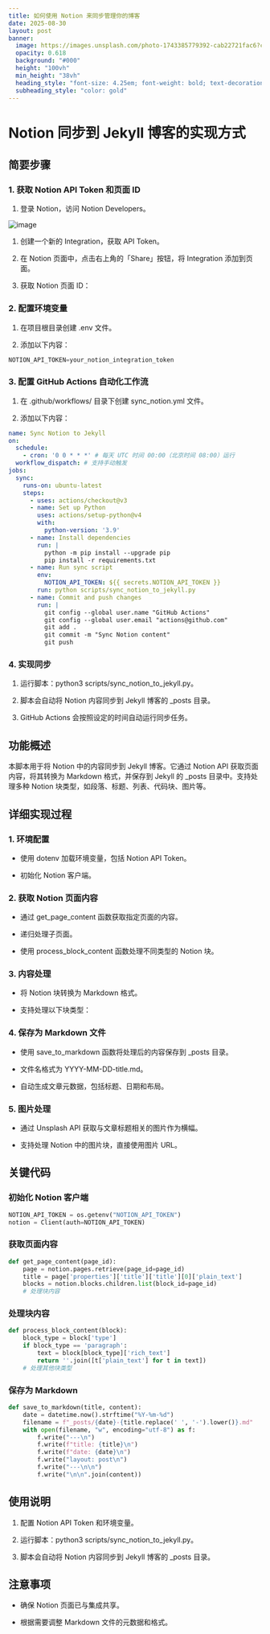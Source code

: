 ```yaml
---
title: 如何使用 Notion 来同步管理你的博客
date: 2025-08-30
layout: post
banner:
  image: https://images.unsplash.com/photo-1743385779392-cab22721fac6?crop=entropy&cs=tinysrgb&fit=max&fm=jpg&ixid=M3w2OTIwMzJ8MHwxfHJhbmRvbXx8fHx8fHx8fDE3NTY1NjM0MTh8&ixlib=rb-4.1.0&q=80&w=1080
  opacity: 0.618
  background: "#000"
  height: "100vh"
  min_height: "38vh"
  heading_style: "font-size: 4.25em; font-weight: bold; text-decoration: underline"
  subheading_style: "color: gold"
---
```


# Notion 同步到 Jekyll 博客的实现方式

## 简要步骤

### 1. 获取 Notion API Token 和页面 ID

1. 登录 Notion，访问 Notion Developers。

![image](https://prod-files-secure.s3.us-west-2.amazonaws.com/a7a0cc5a-89b9-4cda-8686-1fba0ca52f40/d19c1afe-dea5-4312-9333-786b0ba83054/image.png?X-Amz-Algorithm=AWS4-HMAC-SHA256&X-Amz-Content-Sha256=UNSIGNED-PAYLOAD&X-Amz-Credential=ASIAZI2LB4664JHZDVNG%2F20250830%2Fus-west-2%2Fs3%2Faws4_request&X-Amz-Date=20250830T141657Z&X-Amz-Expires=3600&X-Amz-Security-Token=IQoJb3JpZ2luX2VjEHsaCXVzLXdlc3QtMiJHMEUCIQDWRG7v7BVZyfJEva4qRSlKOfenYA0O%2FoRRJPTAx49wsgIgWgxjJSGeqk9dALzskka%2FdwNvdh0mW1yMvjmNrMS%2BNN0qiAQI1P%2F%2F%2F%2F%2F%2F%2F%2F%2F%2FARAAGgw2Mzc0MjMxODM4MDUiDIfT01pn663ho5nPCSrcA7Q4MA5fbr4%2BSZmhTMM%2BPi9DN1JC1gQNCTK994uOpXzLA43D8qIz%2FTl%2B2Wfa0L82ovkvXBRT%2FkbilCT3pMFQKzSBwlf6U6WYRw5YZKemM33vEn%2F%2FntX0ghtKkOb6gsGUj%2FM%2Bmg7MfKpK4bR8urYB3id5hy6Cu7z2y%2FvyLwZV1%2B4PaOWCE5aNjxAbTVuHkABjzY2ghFbIrPUi%2FvCkEy5S1OTSqy4Smj2t6piCsbrTFY0RQNVyEsmfUifZhFGijfOv5P1hY2QO3djAMwWf18p1ucdQaYn%2FLiuoiH9JV68IiqOVGDaRGWAL1S3J8McjTy7nj%2BtY3SVe264JjoTvCCki%2BykShWeagUe2TLSstZbkeuDpS%2B9BvhOW6%2BjElTcJ34m%2BnpkMjLjmCx6aIMonCcucBX7RnlH0B%2F2zqtef6Av3gImvi6qF130GWi0bamkiS3851LXy%2BYIwvUiEGQ6ZsQfoz8TsP%2F4t%2FpaBY32uHSqsGpsUp37%2B%2BA3HhbzgONZ4PAW5kncTSbz%2FyiJoCux09rpfvgV0%2B3%2FlagkDBk%2FJPGXnJOWr%2BuRH5lmLYf9slT17tvl0gny54D%2B%2B3b%2FKhvkR%2BBXeevNLs2NBiyMeG4%2FopBdBx3rJm4rJGFBQOvd%2FpPCOMNeyy8UGOqUB4JTDlJIYwfBWuDaBl%2B5cUb9t6eXQ1iMByHznfYde1JRcpaEwpLVSN46KnO%2BIJyEnQHb31j9p6qp1PjIWKdysD43fS6fntk0xcCJzof1dUt%2BvphcCDq78Bw07XFQDoM%2FZTN9YF2%2FayTAAnLjpHsJGFdxPUO4%2BCHCJ1iNeuFbNrXc0r17bPXJBqR33ktmoNipA%2FtkFFInHxUVf3LyCOuIH%2FI9s8BQC&X-Amz-Signature=994378c22f12624c93c512e2580b39c7c74f24b6b390b5ef1a2cb6f31700ee5a&X-Amz-SignedHeaders=host&x-amz-checksum-mode=ENABLED&x-id=GetObject)

1. 创建一个新的 Integration，获取 API Token。

1. 在 Notion 页面中，点击右上角的「Share」按钮，将 Integration 添加到页面。

1. 获取 Notion 页面 ID：


### 2. 配置环境变量

1. 在项目根目录创建 .env 文件。

1. 添加以下内容：

```javascript
NOTION_API_TOKEN=your_notion_integration_token
```

### 3. 配置 GitHub Actions 自动化工作流

1. 在 .github/workflows/ 目录下创建 sync_notion.yml 文件。

1. 添加以下内容：

```yaml
name: Sync Notion to Jekyll
on:
  schedule:
    - cron: '0 0 * * *' # 每天 UTC 时间 00:00（北京时间 08:00）运行
  workflow_dispatch: # 支持手动触发
jobs:
  sync:
    runs-on: ubuntu-latest
    steps:
      - uses: actions/checkout@v3
      - name: Set up Python
        uses: actions/setup-python@v4
        with:
          python-version: '3.9'
      - name: Install dependencies
        run: |
          python -m pip install --upgrade pip
          pip install -r requirements.txt
      - name: Run sync script
        env:
          NOTION_API_TOKEN: ${{ secrets.NOTION_API_TOKEN }}
        run: python scripts/sync_notion_to_jekyll.py
      - name: Commit and push changes
        run: |
          git config --global user.name "GitHub Actions"
          git config --global user.email "actions@github.com"
          git add .
          git commit -m "Sync Notion content"
          git push
```

### 4. 实现同步

1. 运行脚本：python3 scripts/sync_notion_to_jekyll.py。

1. 脚本会自动将 Notion 内容同步到 Jekyll 博客的 _posts 目录。

1. GitHub Actions 会按照设定的时间自动运行同步任务。

## 功能概述

本脚本用于将 Notion 中的内容同步到 Jekyll 博客。它通过 Notion API 获取页面内容，将其转换为 Markdown 格式，并保存到 Jekyll 的 _posts 目录中。支持处理多种 Notion 块类型，如段落、标题、列表、代码块、图片等。

## 详细实现过程

### 1. 环境配置

- 使用 dotenv 加载环境变量，包括 Notion API Token。

- 初始化 Notion 客户端。

### 2. 获取 Notion 页面内容

- 通过 get_page_content 函数获取指定页面的内容。

- 递归处理子页面。

- 使用 process_block_content 函数处理不同类型的 Notion 块。

### 3. 内容处理

- 将 Notion 块转换为 Markdown 格式。

- 支持处理以下块类型：


### 4. 保存为 Markdown 文件

- 使用 save_to_markdown 函数将处理后的内容保存到 _posts 目录。

- 文件名格式为 YYYY-MM-DD-title.md。

- 自动生成文章元数据，包括标题、日期和布局。

### 5. 图片处理

- 通过 Unsplash API 获取与文章标题相关的图片作为横幅。

- 支持处理 Notion 中的图片块，直接使用图片 URL。

## 关键代码

### 初始化 Notion 客户端

```python
NOTION_API_TOKEN = os.getenv("NOTION_API_TOKEN")
notion = Client(auth=NOTION_API_TOKEN)
```

### 获取页面内容

```python
def get_page_content(page_id):
    page = notion.pages.retrieve(page_id=page_id)
    title = page['properties']['title']['title'][0]['plain_text']
    blocks = notion.blocks.children.list(block_id=page_id)
    # 处理块内容
```

### 处理块内容

```python
def process_block_content(block):
    block_type = block['type']
    if block_type == 'paragraph':
        text = block[block_type]['rich_text']
        return ''.join([t['plain_text'] for t in text])
    # 处理其他块类型
```

### 保存为 Markdown

```python
def save_to_markdown(title, content):
    date = datetime.now().strftime("%Y-%m-%d")
    filename = f"_posts/{date}-{title.replace(' ', '-').lower()}.md"
    with open(filename, "w", encoding="utf-8") as f:
        f.write("---\n")
        f.write(f"title: {title}\n")
        f.write(f"date: {date}\n")
        f.write("layout: post\n")
        f.write("---\n\n")
        f.write("\n\n".join(content))
```

## 使用说明

1. 配置 Notion API Token 和环境变量。

1. 运行脚本：python3 scripts/sync_notion_to_jekyll.py。

1. 脚本会自动将 Notion 内容同步到 Jekyll 博客的 _posts 目录。

## 注意事项

- 确保 Notion 页面已与集成共享。

- 根据需要调整 Markdown 文件的元数据和格式。